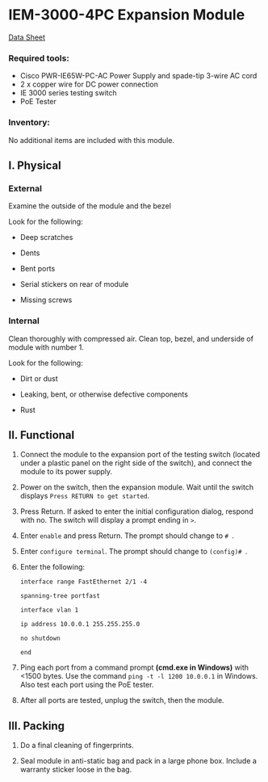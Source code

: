 # IEM-3000-4PC Expansion Module

[Data Sheet](Docs\data_sheet_c78-440930.pdf)

### Required tools:
- Cisco PWR-IE65W-PC-AC Power Supply and spade-tip 3-wire AC cord
- 2 x copper wire for DC power connection
- IE 3000 series testing switch
- PoE Tester

### Inventory:

No additional items are included with this module.

## I. Physical

  

### External

Examine the outside of the module and the bezel  

Look for the following:

- Deep scratches

- Dents

- Bent ports

- Serial stickers on rear of module

- Missing screws

### Internal

Clean thoroughly with compressed air. Clean top, bezel, and underside of module with number 1.

Look for the following:

- Dirt or dust

- Leaking, bent, or otherwise defective components

- Rust
	
## II. Functional

1. Connect the module to the expansion port of the testing switch (located under a plastic panel on the right side of the switch), and connect the module to its power supply.

1. Power on the switch, then the expansion module. Wait until the switch displays `Press RETURN to get started`.

1. Press Return. If asked to enter the initial configuration dialog, respond with no. The switch will display a prompt ending in `>`.

1. Enter `enable` and press Return. The prompt should change to `# `.

1. Enter `configure terminal`. The prompt should change to `(config)# `.

1. Enter the following:

	`interface range FastEthernet 2/1 -4`

	`spanning-tree portfast`

	`interface vlan 1`

	`ip address 10.0.0.1 255.255.255.0`

	`no shutdown`

	`end`

1. Ping each port from a command prompt **(cmd.exe in Windows)** with <1500 bytes.  Use the command `ping -t -l 1200 10.0.0.1` in Windows.  Also test each port using the PoE tester.

1. After all ports are tested, unplug the switch, then the module.

## III. Packing

1. Do a final cleaning of fingerprints.
	
1. Seal module in anti-static bag and pack in a large phone box. Include a warranty sticker loose in the bag.